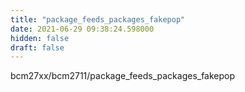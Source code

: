```yaml
---
title: "package_feeds_packages_fakepop"
date: 2021-06-29 09:38:24.598000
hidden: false
draft: false
---
```


bcm27xx/bcm2711/package_feeds_packages_fakepop

